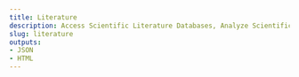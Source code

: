 ```yaml
---
title: Literature
description: Access Scientific Literature Databases, Analyze Scientific Papers (and Text in General)
slug: literature
outputs:
- JSON
- HTML
---
```

